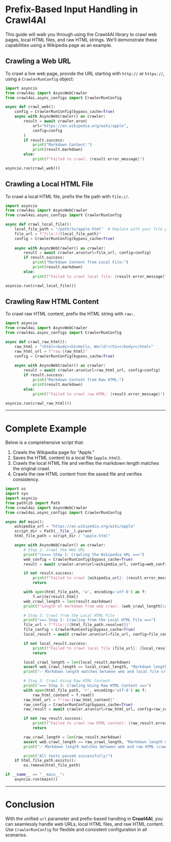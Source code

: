 # Prefix-Based Input Handling in Crawl4AI

This guide will walk you through using the Crawl4AI library to crawl web pages, local HTML files, and raw HTML strings. We'll demonstrate these capabilities using a Wikipedia page as an example.

## Crawling a Web URL

To crawl a live web page, provide the URL starting with `http://` or `https://`, using a `CrawlerRunConfig` object:

```python
import asyncio
from crawl4ai import AsyncWebCrawler
from crawl4ai.async_configs import CrawlerRunConfig

async def crawl_web():
    config = CrawlerRunConfig(bypass_cache=True)
    async with AsyncWebCrawler() as crawler:
        result = await crawler.arun(
            url="https://en.wikipedia.org/wiki/apple", 
            config=config
        )
        if result.success:
            print("Markdown Content:")
            print(result.markdown)
        else:
            print(f"Failed to crawl: {result.error_message}")

asyncio.run(crawl_web())
```

## Crawling a Local HTML File

To crawl a local HTML file, prefix the file path with `file://`.

```python
import asyncio
from crawl4ai import AsyncWebCrawler
from crawl4ai.async_configs import CrawlerRunConfig

async def crawl_local_file():
    local_file_path = "/path/to/apple.html"  # Replace with your file path
    file_url = f"file://{local_file_path}"
    config = CrawlerRunConfig(bypass_cache=True)
    
    async with AsyncWebCrawler() as crawler:
        result = await crawler.arun(url=file_url, config=config)
        if result.success:
            print("Markdown Content from Local File:")
            print(result.markdown)
        else:
            print(f"Failed to crawl local file: {result.error_message}")

asyncio.run(crawl_local_file())
```

## Crawling Raw HTML Content

To crawl raw HTML content, prefix the HTML string with `raw:`.

```python
import asyncio
from crawl4ai import AsyncWebCrawler
from crawl4ai.async_configs import CrawlerRunConfig

async def crawl_raw_html():
    raw_html = "<html><body><h1>Hello, World!</h1></body></html>"
    raw_html_url = f"raw:{raw_html}"
    config = CrawlerRunConfig(bypass_cache=True)
    
    async with AsyncWebCrawler() as crawler:
        result = await crawler.arun(url=raw_html_url, config=config)
        if result.success:
            print("Markdown Content from Raw HTML:")
            print(result.markdown)
        else:
            print(f"Failed to crawl raw HTML: {result.error_message}")

asyncio.run(crawl_raw_html())
```

---

# Complete Example

Below is a comprehensive script that:

1. Crawls the Wikipedia page for "Apple."
2. Saves the HTML content to a local file (`apple.html`).
3. Crawls the local HTML file and verifies the markdown length matches the original crawl.
4. Crawls the raw HTML content from the saved file and verifies consistency.

```python
import os
import sys
import asyncio
from pathlib import Path
from crawl4ai import AsyncWebCrawler
from crawl4ai.async_configs import CrawlerRunConfig

async def main():
    wikipedia_url = "https://en.wikipedia.org/wiki/apple"
    script_dir = Path(__file__).parent
    html_file_path = script_dir / "apple.html"

    async with AsyncWebCrawler() as crawler:
        # Step 1: Crawl the Web URL
        print("\n=== Step 1: Crawling the Wikipedia URL ===")
        web_config = CrawlerRunConfig(bypass_cache=True)
        result = await crawler.arun(url=wikipedia_url, config=web_config)

        if not result.success:
            print(f"Failed to crawl {wikipedia_url}: {result.error_message}")
            return

        with open(html_file_path, 'w', encoding='utf-8') as f:
            f.write(result.html)
        web_crawl_length = len(result.markdown)
        print(f"Length of markdown from web crawl: {web_crawl_length}\n")

        # Step 2: Crawl from the Local HTML File
        print("=== Step 2: Crawling from the Local HTML File ===")
        file_url = f"file://{html_file_path.resolve()}"
        file_config = CrawlerRunConfig(bypass_cache=True)
        local_result = await crawler.arun(url=file_url, config=file_config)

        if not local_result.success:
            print(f"Failed to crawl local file {file_url}: {local_result.error_message}")
            return

        local_crawl_length = len(local_result.markdown)
        assert web_crawl_length == local_crawl_length, "Markdown length mismatch"
        print("✅ Markdown length matches between web and local file crawl.\n")

        # Step 3: Crawl Using Raw HTML Content
        print("=== Step 3: Crawling Using Raw HTML Content ===")
        with open(html_file_path, 'r', encoding='utf-8') as f:
            raw_html_content = f.read()
        raw_html_url = f"raw:{raw_html_content}"
        raw_config = CrawlerRunConfig(bypass_cache=True)
        raw_result = await crawler.arun(url=raw_html_url, config=raw_config)

        if not raw_result.success:
            print(f"Failed to crawl raw HTML content: {raw_result.error_message}")
            return

        raw_crawl_length = len(raw_result.markdown)
        assert web_crawl_length == raw_crawl_length, "Markdown length mismatch"
        print("✅ Markdown length matches between web and raw HTML crawl.\n")

        print("All tests passed successfully!")
    if html_file_path.exists():
        os.remove(html_file_path)

if __name__ == "__main__":
    asyncio.run(main())
```

---

# Conclusion

With the unified `url` parameter and prefix-based handling in **Crawl4AI**, you can seamlessly handle web URLs, local HTML files, and raw HTML content. Use `CrawlerRunConfig` for flexible and consistent configuration in all scenarios.